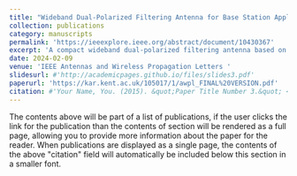 ```yaml
---
title: "Wideband Dual-Polarized Filtering Antenna for Base Station Applications"
collection: publications
category: manuscripts
permalink: 'https://ieeexplore.ieee.org/abstract/document/10430367'
excerpt: 'A compact wideband dual-polarized filtering antenna based on tightly coupled cross dipoles is presented in this letter.'
date: 2024-02-09
venue: 'IEEE Antennas and Wireless Propagation Letters '
slidesurl: #'http://academicpages.github.io/files/slides3.pdf'
paperurl: 'https://kar.kent.ac.uk/105017/1/awpl_FINAL%20VERSION.pdf'
citation: #'Your Name, You. (2015). &quot;Paper Title Number 3.&quot; <i>Journal 1</i>. 1(3).'
---
```


The contents above will be part of a list of publications, if the user clicks the link for the publication than the contents of section will be rendered as a full page, allowing you to provide more information about the paper for the reader. When publications are displayed as a single page, the contents of the above "citation" field will automatically be included below this section in a smaller font.
